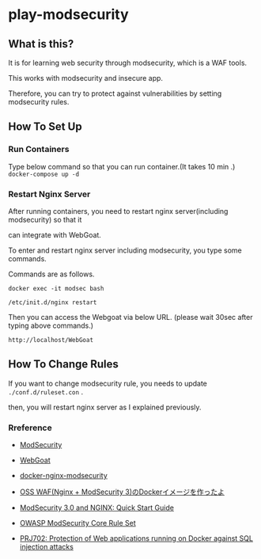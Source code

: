 # play-modsecurity

## What is this?
It is for learning web security through modsecurity, which is a WAF tools.

This works with modsecurity and insecure app.

Therefore, you can try to protect against vulnerabilities by setting modsecurity rules.

## How To Set Up

### Run Containers
Type below command so that you can run container.(It takes 10 min .)
`docker-compose up -d`

### Restart Nginx Server
After running containers, you need to restart nginx server(including modsecurity) so that it

can integrate with WebGoat.

To enter and restart nginx server including modsecurity, you type some commands.

Commands are as follows.

`docker exec -it modsec bash`

`/etc/init.d/nginx restart`

Then you can access the Webgoat via below URL. (please wait 30sec after typing above commands.)

`http://localhost/WebGoat`

## How To Change Rules

If you want to change modsecurity rule, you needs to update `./conf.d/ruleset.con` .

then, you will restart nginx server as I explained previously.

### Rreference
- [ModSecurity](https://github.com/SpiderLabs/ModSecurity)

- [WebGoat](https://github.com/WebGoat/WebGoat)

- [docker-nginx-modsecurity](https://github.com/Fufuhu/docker-nginx-modsecurity)

- [OSS WAF(Nginx + ModSecurity 3)のDockerイメージを作ったよ](https://note.com/ryoma_0923/n/ndff9c1a58743)

- [ModSecurity 3.0 and NGINX: Quick Start Guide](https://www.nginx.com/resources/library/modsecurity-3-nginx-quick-start-guide/)

- [OWASP ModSecurity Core Rule Set](https://owasp.org/www-project-modsecurity-core-rule-set/)

- [PRJ702: Protection of Web applications running on Docker against SQL injection attacks](https://antonblogwordpress.wordpress.com/2018/08/14/prj702-protection-of-web-applications-running-on-docker-against-sql-injection-attacks/)